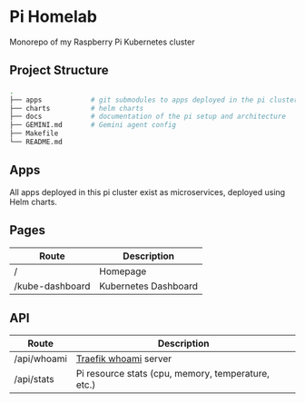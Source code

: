 # Pi Homelab

Monorepo of my Raspberry Pi Kubernetes cluster

## Project Structure

```sh
.
├── apps            # git submodules to apps deployed in the pi cluster
├── charts          # helm charts
├── docs            # documentation of the pi setup and architecture
├── GEMINI.md       # Gemini agent config
├── Makefile
└── README.md
```

## Apps

All apps deployed in this pi cluster exist as microservices, deployed using Helm charts.

## Pages

| Route           | Description          |
| --------------- | -------------------- |
| /               | Homepage             |
| /kube-dashboard | Kubernetes Dashboard |

## API

| Route       | Description                                                |
| ----------- | ---------------------------------------------------------- |
| /api/whoami | [Traefik whoami](https://github.com/traefik/whoami) server |
| /api/stats  | Pi resource stats (cpu, memory, temperature, etc.)         |
